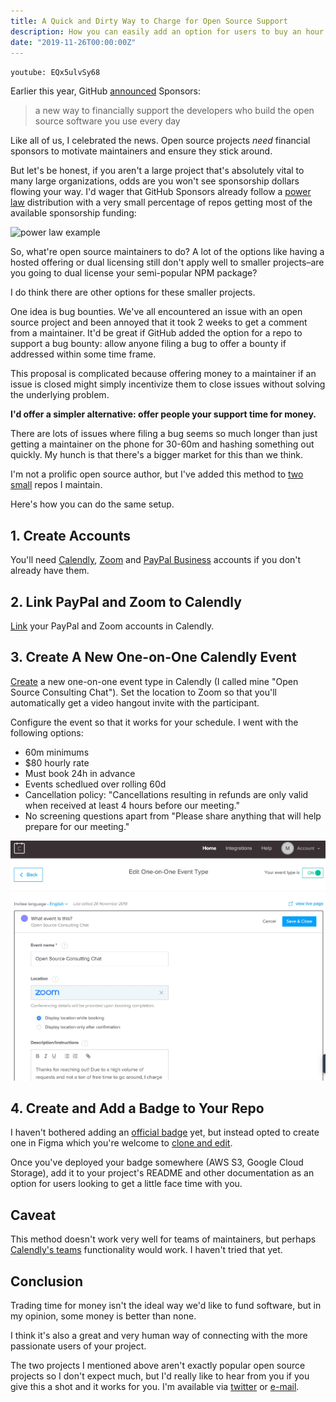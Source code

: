```yaml
---
title: A Quick and Dirty Way to Charge for Open Source Support
description: How you can easily add an option for users to buy an hour or two of your time to help fund your open source project
date: "2019-11-26T00:00:00Z"
---
```


`youtube: EQx5ulvSy68`

Earlier this year, GitHub [announced](https://github.blog/2019-05-23-announcing-github-sponsors-a-new-way-to-contribute-to-open-source/) Sponsors:

> a new way to financially support the developers who build the open source software you use every day

Like all of us, I celebrated the news. Open source projects *need* financial sponsors to motivate maintainers and ensure they stick around.

But let's be honest, if you aren't a large project that's absolutely vital to many large organizations, odds are you won't see sponsorship dollars flowing your way. I'd wager that GitHub Sponsors already follow a [power law](https://www.statisticshowto.datasciencecentral.com/power-law/) distribution with a very small percentage of repos getting most of the available sponsorship funding:

![power law example](https://www.statisticshowto.datasciencecentral.com/wp-content/uploads/2016/07/zipf-distribution-1.png)

So, what're open source maintainers to do? A lot of the options like having a hosted offering or dual licensing still don't apply well to smaller projects–are you going to dual license your semi-popular NPM package?

I do think there are other options for these smaller projects.

One idea is bug bounties. We've all encountered an issue with an open source project and been annoyed that it took 2 weeks to get a comment from a maintainer. It'd be great if GitHub added the option for a repo to support a bug bounty: allow anyone filing a bug to offer a bounty if addressed within some time frame.

This proposal is complicated because offering money to a maintainer if an issue is closed might simply incentivize them to close issues without solving the underlying problem.

**I'd offer a simpler alternative: offer people your support time for money.**

There are lots of issues where filing a bug seems so much longer than just getting a maintainer on the phone for 30-60m and hashing something out quickly. My hunch is that there's a bigger market for this than we think.

I'm not a prolific open source author, but I've added this method to [two](https://github.com/msukmanowsky/koa-session-firestore) [small](https://github.com/msukmanowsky/gapi-firebase) repos I maintain.

Here's how you can do the same setup.

## 1. Create Accounts

You'll need [Calendly](https://calendly.com/), [Zoom](https://zoom.us/signup) and [PayPal Business](https://www.paypal.com/ca/for-you/account/create-account) accounts if you don't already have them.

## 2. Link PayPal and Zoom to Calendly

[Link](https://calendly.com/integrations) your PayPal and Zoom accounts in Calendly.

## 3. Create A New One-on-One Calendly Event

[Create](https://calendly.com/event_types/new/solo?return_to=%2Fevent_types%2Fuser%2Fme) a new one-on-one event type in Calendly (I called mine "Open Source Consulting Chat"). Set the location to Zoom so that you'll automatically get a video hangout invite with the participant.

Configure the event so that it works for your schedule. I went with the following options:

- 60m minimums
- $80 hourly rate
- Must book 24h in advance
- Events schedlued over rolling 60d
- Cancellation policy: "Cancellations resulting in refunds are only valid when received at least 4 hours before our meeting."
- No screening questions apart from "Please share anything that will help prepare for our meeting."

![Calendly example](Calendly.jpg)

## 4. Create and Add a Badge to Your Repo

I haven't bothered adding an [official badge](https://github.com/badges/shields) yet, but instead opted to create one in Figma which you're welcome to [clone and edit](https://www.figma.com/file/S3b7XNAUXleRn8uITRhN1f/Book-a-Meeting-Badge?node-id=0%3A1).

Once you've deployed your badge somewhere (AWS S3, Google Cloud Storage), add it to your project's README and other documentation as an option for users looking to get a little face time with you.

## Caveat

This method doesn't work very well for teams of maintainers, but perhaps [Calendly's teams](https://calendly.com/pages/teams) functionality would work. I haven't tried that yet.

## Conclusion

Trading time for money isn't the ideal way we'd like to fund software, but in my opinion, some money is better than none.

I think it's also a great and very human way of connecting with the more passionate users of your project.

The two projects I mentioned above aren't exactly popular open source projects so I don't expect much, but I'd really like to hear from you if you give this a shot and it works for you. I'm available via [twitter](https://twitter.com/msukmanowsky) or [e-mail](mailto:mike.sukmanowsky@gmail.com).

